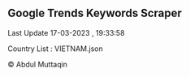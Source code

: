 

## Google Trends Keywords Scraper 
 
Last Update 17-03-2023 , 19:33:58

Country List :
VIETNAM.json



© Abdul Muttaqin 
